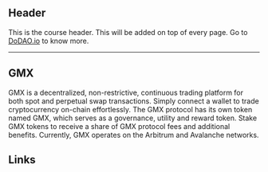 ## Header
This is the course header. This will be added on top of every page. Go to [DoDAO.io](https://www.dodao.io) to know more.

---

## GMX
 
GMX is a decentralized, non-restrictive, continuous trading platform for both spot and perpetual swap transactions. Simply connect a wallet to trade cryptocurrency on-chain effortlessly. The GMX protocol has its own token named GMX, which serves as a governance, utility and reward token. Stake GMX tokens to receive a share of GMX protocol fees and additional benefits. Currently, GMX operates on the Arbitrum and Avalanche networks.





## Links




